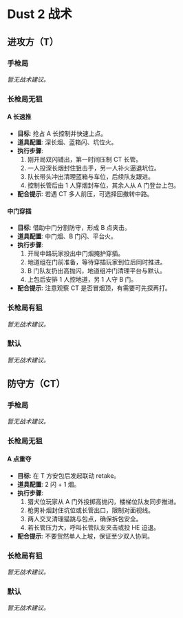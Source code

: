 # Dust 2 战术

## 进攻方（T）

### 手枪局

_暂无战术建议。_

### 长枪局无狙

#### A 长速推
- **目标**: 抢占 A 长控制并快速上点。
- **道具配置**: 深长烟、蓝箱闪、坑位火。
- **执行步骤**:
  1. 刚开局双闪铺出，第一时间压制 CT 长管。
  2. 一人投深长烟封住狙击手，另一人补火逼退坑位。
  3. 队长带头冲出清理蓝箱与车位，后续队友跟进。
  4. 控制长管后由 1 人穿烟封车位，其余人从 A 门登台上包。
- **配合提示**: 若遇 CT 多人前压，可选择回撤转中路。

#### 中门穿插
- **目标**: 借助中门分割防守，形成 B 点夹击。
- **道具配置**: 中门烟、B 门闪、平台火。
- **执行步骤**:
  1. 开局中路玩家投出中门烟掩护穿插。
  2. 地道组在门前准备，等待穿插玩家到位后同时推进。
  3. B 门队友扔出高抛闪，地道组冲门清理平台与默认。
  4. 上包后安排 1 人控地道，另 1 人守 B 门。
- **配合提示**: 注意观察 CT 是否冒烟顶，有需要可先探再打。

### 长枪局有狙

_暂无战术建议。_

### 默认

_暂无战术建议。_

## 防守方（CT）

### 手枪局

_暂无战术建议。_

### 长枪局无狙

#### A 点重夺
- **目标**: 在 T 方安包后发起联动 retake。
- **道具配置**: 2 闪 + 1 烟。
- **执行步骤**:
  1. 猎犬位玩家从 A 门外投掷高抛闪，楼梯位队友同步推进。
  2. 枪男补烟封住坑位或长管出口，限制对面视线。
  3. 两人交叉清理猫跳与包点，确保拆包安全。
  4. 若长管压力大，呼叫长管队友夹击或投 HE 迫退。
- **配合提示**: 不要贸然单人上坡，保证至少双人协同。

### 长枪局有狙

_暂无战术建议。_

### 默认

_暂无战术建议。_
